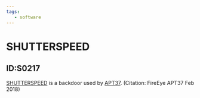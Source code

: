 ```yaml
---
tags:
   - software
---
```

# SHUTTERSPEED
## ID:S0217
[SHUTTERSPEED](software/S0217) is a backdoor used by [APT37](groups/G0067). (Citation: FireEye APT37 Feb 2018)
